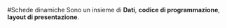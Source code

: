 #Schede dinamiche
Sono un insieme di **Dati**, **codice di programmazione**, **layout di presentazione**.
